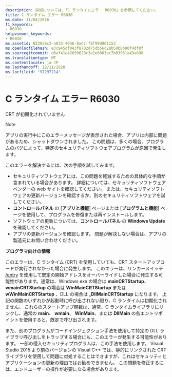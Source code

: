 ```yaml
---
description: 詳細については、「C ランタイムエラー R6030」を参照してください。
title: C ランタイム エラー R6030
ms.date: 11/04/2016
f1_keywords:
- R6030
helpviewer_keywords:
- R6030
ms.assetid: 0238a6c3-a033-4046-8adc-f8f99d961153
ms.openlocfilehash: e3c945df043f8702d75db56c28b50b8b00f4df8f
ms.sourcegitcommit: d6af41e42699628c3e2e6063ec7b03931a49a098
ms.translationtype: MT
ms.contentlocale: ja-JP
ms.lasthandoff: 12/11/2020
ms.locfileid: "97297214"
---
```

# <a name="c-runtime-error-r6030"></a>C ランタイム エラー R6030

CRT が初期化されていません

> [!NOTE]
> アプリの実行中にこのエラーメッセージが表示された場合、アプリは内部に問題があるため、シャットダウンされました。 この問題は、多くの場合、プログラムのバグによって、特定のセキュリティソフトウェアプログラムが原因で発生します。
>
> このエラーを解決するには、次の手順を試してみます。
>
> - セキュリティソフトウェアには、この問題を軽減するための具体的な手順が含まれている場合があります。 詳細については、セキュリティソフトウェアベンダーの web サイトを確認してください。 または、セキュリティソフトウェアの更新バージョンを確認するか、別のセキュリティソフトウェアを試してください。
> - **コントロールパネル** の [**アプリと機能**] ページまたは [**プログラムと機能**] ページを使用して、プログラムを修復または再インストールします。
> - ソフトウェアの更新については、**コントロールパネル** の **Windows Update** を確認してください。
> - アプリの更新バージョンを確認します。 問題が解決しない場合は、アプリの製造元にお問い合わせください。

**プログラマ向けの情報**

このエラーは、C ランタイム (CRT) を使用していても、CRT スタートアップコードが実行されなかった場合に発生します。 このエラーは、リンカースイッチ [/entry](../../build/reference/entry-entry-point-symbol.md) を使用して既定の開始アドレスをオーバーライドした場合に発生する可能性があります。通常は、Windows exe の場合は **mainCRTStartup**、 **wmainCRTStartup** の場合は **WinMainCRTStartup** または **wWinMainCRTStartup** 、DLL の場合は **_DllMainCRTStartup** になります。 上記の関数のいずれかが起動時に呼び出されない限り、C ランタイムは初期化されません。 これらのスタートアップ関数は、通常、C ランタイムライブラリにリンクし、通常の **main**、 **wmain**、 **WinMain**、または **DllMain** の各エントリポイントを使用すると、既定で呼び出されます。

また、別のプログラムがコードインジェクション手法を使用して特定の DLL ライブラリ呼び出しをトラップする場合にも、このエラーが発生する可能性があります。 一部の侵入セキュリティプログラムは、この手法を使用します。 Visual Studio 2015 より前のバージョンの Visual C++ では、静的にリンクされた CRT ライブラリを使用して問題に対処することはできますが、これはセキュリティとアプリケーションの更新の理由ではお勧めできません。 この問題を修正するには、エンドユーザーの操作が必要になる場合があります。

